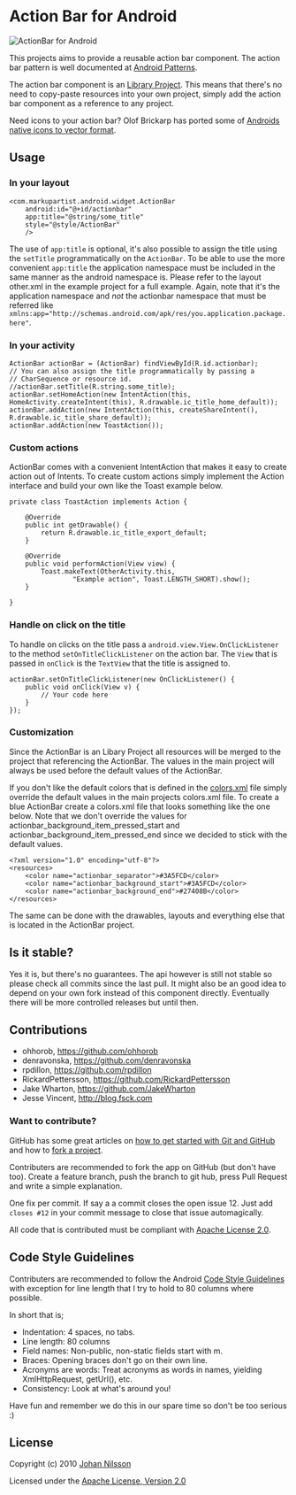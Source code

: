 # Action Bar for Android

![ActionBar for Android](http://markupartist.com/images/actionbar.png "ActionBar for Android")

This projects aims to provide a reusable action bar component. The action bar pattern is well documented at [Android Patterns](http://www.androidpatterns.com/uap_pattern/action-bar).

The action bar component is an [Library Project](http://developer.android.com/guide/developing/eclipse-adt.html#libraryProject). This means that there's no need to copy-paste resources into your own project, simply add the action bar component as a reference to any project.

Need icons to your action bar? Olof Brickarp has ported some of [Androids native icons to vector format](http://www.yay.se/2011/02/native-android-icons-in-vector-format/).

## Usage

### In your layout

    <com.markupartist.android.widget.ActionBar
	    android:id="@+id/actionbar"
	    app:title="@string/some_title"
	    style="@style/ActionBar"
        />

The use of `app:title` is optional, it's also possible to assign the title using the `setTitle` programmatically on the `ActionBar`. To be able to use the more convenient `app:title` the application namespace must be included in the same manner as the android namespace is. Please refer to the layout other.xml in the example project for a full example. Again, note that it's the application namespace and *not* the actionbar namespace that must be referred like `xmlns:app="http://schemas.android.com/apk/res/you.application.package.here"`.

### In your activity

    ActionBar actionBar = (ActionBar) findViewById(R.id.actionbar);
    // You can also assign the title programmatically by passing a
    // CharSequence or resource id.
    //actionBar.setTitle(R.string.some_title);
    actionBar.setHomeAction(new IntentAction(this, HomeActivity.createIntent(this), R.drawable.ic_title_home_default));
    actionBar.addAction(new IntentAction(this, createShareIntent(), R.drawable.ic_title_share_default));
    actionBar.addAction(new ToastAction());

### Custom actions

ActionBar comes with a convenient IntentAction that makes it easy to create action out of Intents. To create custom actions simply implement the Action interface and build your own like the Toast example below.

    private class ToastAction implements Action {

        @Override
        public int getDrawable() {
            return R.drawable.ic_title_export_default;
        }

        @Override
        public void performAction(View view) {
            Toast.makeText(OtherActivity.this,
                    "Example action", Toast.LENGTH_SHORT).show();
        }

    }

### Handle on click on the title

To handle on clicks on the title pass a `android.view.View.OnClickListener` to the method `setOnTitleClickListener` on the action bar. The `View` that is passed in `onClick` is the `TextView` that the title is assigned to.

    actionBar.setOnTitleClickListener(new OnClickListener() {
        public void onClick(View v) {
            // Your code here
        }
    });

### Customization

Since the ActionBar is an Libary Project all resources will be merged to the project that referencing the ActionBar. The values in the main project will always be used before the default values of the ActionBar.

If you don't like the default colors that is defined in the [colors.xml](https://github.com/johannilsson/android-actionbar/blob/master/actionbar/res/values/colors.xml) file simply override the default values in the main projects colors.xml file. To create a blue ActionBar create a colors.xml file that looks something like the one below. Note that we don't override the values for actionbar_background_item_pressed_start and actionbar_background_item_pressed_end since we decided to stick with the default values.

    <?xml version="1.0" encoding="utf-8"?>
    <resources>
        <color name="actionbar_separator">#3A5FCD</color>
        <color name="actionbar_background_start">#3A5FCD</color>
        <color name="actionbar_background_end">#27408B</color>
    </resources> 

The same can be done with the drawables, layouts and everything else that is located in the ActionBar project.

## Is it stable?

Yes it is, but there's no guarantees. The api however is still not stable so please check all commits since the last pull. It might also be an good idea to depend on your own fork instead of this component directly. Eventually there will be more controlled releases but until then.

## Contributions

* ohhorob, <https://github.com/ohhorob>
* denravonska, <https://github.com/denravonska>
* rpdillon, <https://github.com/rpdillon>
* RickardPettersson, <https://github.com/RickardPettersson>
* Jake Wharton, <https://github.com/JakeWharton>
* Jesse Vincent, <http://blog.fsck.com>

### Want to contribute?

GitHub has some great articles on [how to get started with Git and GitHub](http://help.github.com/) and how to [fork a project](http://help.github.com/forking/).

Contributers are recommended to fork the app on GitHub (but don't have too). Create a feature branch, push the branch to git hub, press Pull Request and write a simple explanation.

One fix per commit. If say a a commit closes the open issue 12. Just add `closes #12` in your commit message to close that issue automagically.

All code that is contributed must be compliant with [Apache License 2.0](http://www.apache.org/licenses/LICENSE-2.0.html).

## Code Style Guidelines

Contributers are recommended to follow the Android [Code Style Guidelines](http://source.android.com/source/code-style.html) with exception for line length that I try to hold to 80 columns where possible.

In short that is;

* Indentation: 4 spaces, no tabs.
* Line length: 80 columns
* Field names: Non-public, non-static fields start with m.
* Braces: Opening braces don't go on their own line.
* Acronyms are words: Treat acronyms as words in names, yielding XmlHttpRequest, getUrl(), etc.
* Consistency: Look at what's around you!

Have fun and remember we do this in our spare time so don't be too serious :)

## License
Copyright (c) 2010 [Johan Nilsson](http://markupartist.com)

Licensed under the [Apache License, Version 2.0](http://www.apache.org/licenses/LICENSE-2.0.html)


